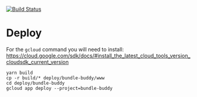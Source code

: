 [![Build Status](https://travis-ci.org/samccone/bundle-buddy.svg?branch=bundle-explorer)](https://travis-ci.org/samccone/bundle-buddy)

# Deploy

For the `gcloud` command you will need to install: https://cloud.google.com/sdk/docs/#install_the_latest_cloud_tools_version_cloudsdk_current_version

    yarn build
    cp -r build/* deploy/bundle-buddy/www
    cd deploy/bundle-buddy
    gcloud app deploy --project=bundle-buddy
